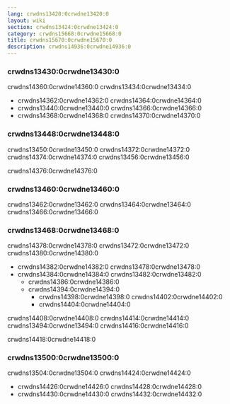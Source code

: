 ```yaml
---
lang: crwdns13420:0crwdne13420:0
layout: wiki
section: crwdns13424:0crwdne13424:0
category: crwdns15668:0crwdne15668:0
title: crwdns15670:0crwdne15670:0
description: crwdns14936:0crwdne14936:0
---
```


### crwdns13430:0crwdne13430:0

crwdns14360:0crwdne14360:0 crwdns13434:0crwdne13434:0

- crwdns14362:0crwdne14362:0 crwdns14364:0crwdne14364:0
- crwdns13440:0crwdne13440:0 crwdns14366:0crwdne14366:0
- crwdns14368:0crwdne14368:0 crwdns14370:0crwdne14370:0

### crwdns13448:0crwdne13448:0

crwdns13450:0crwdne13450:0 crwdns14372:0crwdne14372:0 crwdns14374:0crwdne14374:0 crwdns13456:0crwdne13456:0

crwdns14376:0crwdne14376:0

### crwdns13460:0crwdne13460:0

crwdns13462:0crwdne13462:0 crwdns13464:0crwdne13464:0 crwdns13466:0crwdne13466:0

### crwdns13468:0crwdne13468:0

crwdns14378:0crwdne14378:0 crwdns13472:0crwdne13472:0 crwdns14380:0crwdne14380:0

- crwdns14382:0crwdne14382:0 crwdns13478:0crwdne13478:0
- crwdns14384:0crwdne14384:0 crwdns13482:0crwdne13482:0
  - crwdns14386:0crwdne14386:0
  - crwdns14394:0crwdne14394:0
    - crwdns14398:0crwdne14398:0 crwdns14402:0crwdne14402:0
    - crwdns14404:0crwdne14404:0

crwdns14408:0crwdne14408:0 crwdns14414:0crwdne14414:0 crwdns13494:0crwdne13494:0 crwdns14416:0crwdne14416:0

crwdns14418:0crwdne14418:0

### crwdns13500:0crwdne13500:0
crwdns13504:0crwdne13504:0 crwdns14424:0crwdne14424:0

- crwdns14426:0crwdne14426:0 crwdns14428:0crwdne14428:0
- crwdns14430:0crwdne14430:0 crwdns14432:0crwdne14432:0
